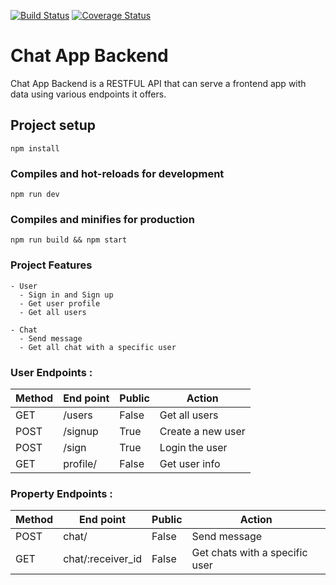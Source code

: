 
[![Build Status](https://travis-ci.org/verdotte/chat-app-backend.svg?branch=develop)](https://travis-ci.org/verdotte/chat-app-backend)
[![Coverage Status](https://coveralls.io/repos/github/verdotte/chat-app-backend/badge.svg)](https://coveralls.io/github/verdotte/chat-app-backend)

# Chat App Backend

Chat App Backend is a RESTFUL API that can serve a frontend app with data using various endpoints it offers.

## Project setup

```
npm install
```

### Compiles and hot-reloads for development

```
npm run dev
```

### Compiles and minifies for production

```
npm run build && npm start
```

### Project Features

```
- User
  - Sign in and Sign up
  - Get user profile
  - Get all users

- Chat
  - Send message
  - Get all chat with a specific user
```

### User Endpoints :

| Method | End point | Public | Action            |
| ------ | --------- | ------ | ----------------- |
| GET    | /users    | False  | Get all users     |
| POST   | /signup   | True   | Create a new user |
| POST   | /sign     | True   | Login the user    |
| GET    | profile/  | False  | Get user info     |

### Property Endpoints :

| Method | End point         | Public | Action                         |
| ------ | ----------------- | ------ | ------------------------------ |
| POST   | chat/             | False  | Send message                   |
| GET    | chat/:receiver_id | False  | Get chats with a specific user |
